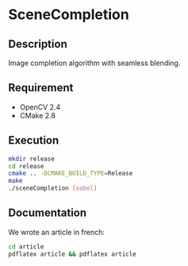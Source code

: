 # SceneCompletion

## Description
Image completion algorithm with seamless blending.

## Requirement
* OpenCV 2.4
* CMake 2.8

## Execution
```sh
mkdir release
cd release
cmake .. -DCMAKE_BUILD_TYPE=Release
make
./sceneCompletion [sobel]
```

## Documentation
We wrote an article in french:
```sh
cd article
pdflatex article && pdflatex article
```

